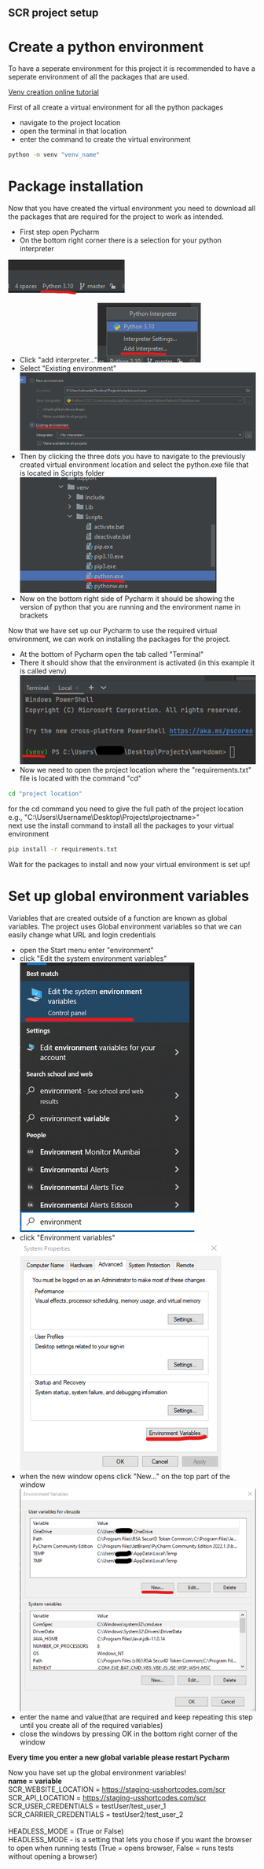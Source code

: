 ## SCR project setup
# Create a python environment
To have a seperate environment for this project it is recommended to have a seperate environment of all the packages that are used. 

[Venv creation online tutorial](https://docs.python.org/3/tutorial/venv.html#creating-virtual-environments)

First of all create a virtual environment for all the python packages
- navigate to the project location
- open the terminal in that location
- enter the command to create the virtual environment
```sh
python -m venv "venv_name"
```
# Package installation
Now that you have created the virtual environment you need to download all the packages that are required for the project to work as intended.
- First step open Pycharm
- On the bottom right corner there is a selection for your python interpreter

![img.png](instructions_img/img.png)
- Click "add interpreter..."![img_2.png](instructions_img/img_2.png)
- Select "Existing environment"![img_4.png](instructions_img/img_4.png)
- Then by clicking the three dots you have to navigate to the previously created virtual environment location and select the python.exe file that is located in Scripts folder
![img_5.png](instructions_img/img_5.png)
- Now on the bottom right side of Pycharm it should be showing the version of python that you are running and the environment name in brackets

Now that we have set up our Pycharm to use the required virtual environment, we can work on installing the packages for the project.

- At the bottom of Pycharm open the tab called "Terminal"
- There it should show that the environment is activated (in this example it is called venv) ![img_6.png](instructions_img/img_6.png)
- Now we need to open the project location where the "requirements.txt" file is located with the command "cd"
```sh
cd "project location"
```
for the cd command you need to give the full path of the project location e.g., "C:\Users\Username\Desktop\Projects\projectname>"<br/>
next use the install command to install all the packages to your virtual environment
```sh
pip install -r requirements.txt
```
Wait for the packages to install and now your virtual environment is set up!

# Set up global environment variables
Variables that are created outside of a function are known as global variables.
The project uses Global environment variables so that we can easily change what URL and login credentials

- open the Start menu enter "environment"
- click "Edit the system environment variables" ![img_7.png](instructions_img/img_7.png)
- click "Environment variables" ![img_8.png](instructions_img/img_8.png)
- when the new window opens click "New..." on the top part of the window ![img_10.png](instructions_img/img_10.png)
- enter the name and value(that are required and keep repeating this step until you create all of the required variables)
- close the windows by pressing OK in the bottom right corner of the window

**Every time you enter a new global variable please restart Pycharm**

Now you have set up the global environment variables! <br />
**name = variable** <br />
SCR_WEBSITE_LOCATION = https://staging-usshortcodes.com/scr <br />
SCR_API_LOCATION = https://staging-usshortcodes.com/scr <br />
SCR_USER_CREDENTIALS = testUser/test_user_1 <br />
SCR_CARRIER_CREDENTIALS = testUser2/test_user_2 <br />
<br />
HEADLESS_MODE = (True or False) <br />
HEADLESS_MODE - is a setting that lets you chose if you want the browser to open when running tests (True = opens browser, False = runs tests without opening a browser)



